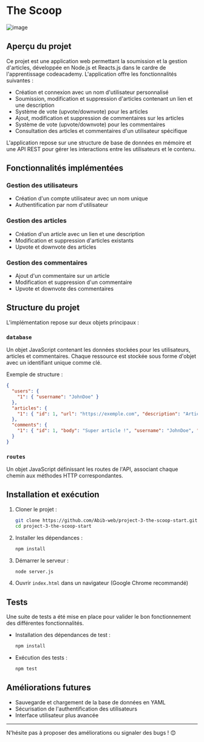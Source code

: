 # The Scoop
![image](https://github.com/user-attachments/assets/33a4d7c8-39e6-4a4f-9c18-5964df629207)

## Aperçu du projet

Ce projet est une application web permettant la soumission et la gestion d'articles, développée en Node.js et Reacts.js dans le cardre de l'apprentissage codeacademy. 
L'application offre les fonctionnalités suivantes :

- Création et connexion avec un nom d'utilisateur personnalisé
- Soumission, modification et suppression d'articles contenant un lien et une description
- Système de vote (upvote/downvote) pour les articles
- Ajout, modification et suppression de commentaires sur les articles
- Système de vote (upvote/downvote) pour les commentaires
- Consultation des articles et commentaires d'un utilisateur spécifique

L'application repose sur une structure de base de données en mémoire et une API REST pour gérer les interactions entre les utilisateurs et le contenu.

## Fonctionnalités implémentées

### Gestion des utilisateurs
- Création d'un compte utilisateur avec un nom unique
- Authentification par nom d'utilisateur

### Gestion des articles
- Création d'un article avec un lien et une description
- Modification et suppression d'articles existants
- Upvote et downvote des articles

### Gestion des commentaires
- Ajout d'un commentaire sur un article
- Modification et suppression d'un commentaire
- Upvote et downvote des commentaires

## Structure du projet

L'implémentation repose sur deux objets principaux :

### `database`
Un objet JavaScript contenant les données stockées pour les utilisateurs, articles et commentaires. 
Chaque ressource est stockée sous forme d'objet avec un identifiant unique comme clé.

Exemple de structure :
```json
{
  "users": {
    "1": { "username": "JohnDoe" }
  },
  "articles": {
    "1": { "id": 1, "url": "https://exemple.com", "description": "Article exemple" }
  },
  "comments": {
    "1": { "id": 1, "body": "Super article !", "username": "JohnDoe", "articleId": 1 }
  }
}
```

### `routes`
Un objet JavaScript définissant les routes de l'API, associant chaque chemin aux méthodes HTTP correspondantes.

## Installation et exécution

1. Cloner le projet :
   ```sh
   git clone https://github.com/Abib-web/project-3-the-scoop-start.git
   cd project-3-the-scoop-start
   ```
2. Installer les dépendances :
   ```sh
   npm install
   ```
3. Démarrer le serveur :
   ```sh
   node server.js
   ```
4. Ouvrir `index.html` dans un navigateur (Google Chrome recommandé)

## Tests

Une suite de tests a été mise en place pour valider le bon fonctionnement des différentes fonctionnalités.

- Installation des dépendances de test :
  ```sh
  npm install
  ```
- Exécution des tests :
  ```sh
  npm test
  ```

## Améliorations futures

- Sauvegarde et chargement de la base de données en YAML
- Sécurisation de l'authentification des utilisateurs
- Interface utilisateur plus avancée

---

N'hésite pas à proposer des améliorations ou signaler des bugs ! 😊
